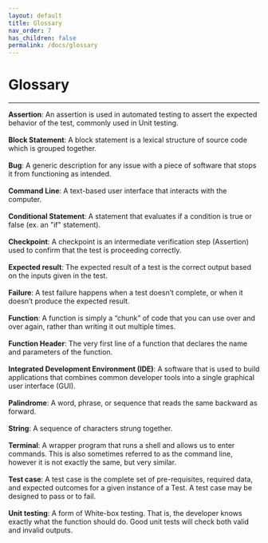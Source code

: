 ```yaml
---
layout: default
title: Glossary
nav_order: 7
has_children: false
permalink: /docs/glossary
---
```


# Glossary

---
**Assertion**: An assertion is used in automated testing to assert the expected behavior of the test, commonly used in Unit testing.
<br />
<br />
**Block Statement**: A block statement is a lexical structure of source code which is grouped together.
<br />
<br />
**Bug**: A generic description for any issue with a piece of software that stops it from functioning as intended.
<br />
<br />
**Command Line**: A text-based user interface that interacts with the computer.
<br />
<br />
**Conditional Statement**:  A statement that evaluates if a condition is true or false (ex. an "if" statement).
<br />
<br />
**Checkpoint**: A checkpoint is an intermediate verification step (Assertion) used to confirm that the test is proceeding correctly.
<br />
<br />
**Expected result**: The expected result of a test is the correct output based on the inputs given in the test.
<br />
<br />
**Failure**: A test failure happens when a test doesn’t complete, or when it doesn’t produce the expected result.
<br />
<br />
**Function**: A function is simply a “chunk” of code that you can use over and over again, rather than writing it out multiple times.
<br />
<br />
**Function Header**: The very first line of a function that declares the name and parameters of the function.
<br />
<br />
**Integrated Development Environment (IDE)**: A software that is used to build applications that combines common developer tools into a single graphical user interface (GUI).
<br />
<br />
**Palindrome**: A word, phrase, or sequence that reads the same backward as forward.
<br />
<br />
**String**: A sequence of characters strung together.
<br />
<br />
**Terminal**: A wrapper program that runs a shell and allows us to enter commands. This is also sometimes referred to as the command line, however it is not exactly the same, but very similar.
<br />
<br />
**Test case**: A test case is the complete set of pre-requisites, required data, and expected outcomes for a given instance of a Test. A test case may be designed to pass or to fail.
<br />
<br />
**Unit testing**: A form of White-box testing. That is, the developer knows exactly what the function should do. Good unit tests will check both valid and invalid outputs.
<br />
